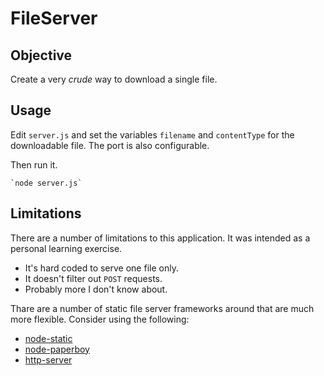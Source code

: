 # FileServer

## Objective
Create a very *crude* way to download a single file. 

## Usage
Edit `server.js` and set the variables `filename` and `contentType` for the 
downloadable file. The port is also configurable.

Then run it.

	`node server.js`

## Limitations

There are a number of limitations to this application. It was intended as a personal learning exercise. 
* It's hard coded to serve one file only.
* It doesn't filter out `POST` requests.
* Probably more I don't know about.

Thare are a number of static file server frameworks around that are much more flexible. Consider using the following:

* [node-static](https://github.com/cloudhead/node-static)
* [node-paperboy](https://github.com/felixge/node-paperboy)
* [http-server](https://github.com/nodeapps/http-server)
